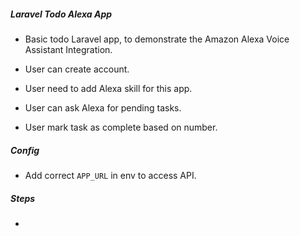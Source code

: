 ##### Laravel Todo Alexa App

- Basic todo Laravel app, to demonstrate the Amazon Alexa Voice Assistant Integration.

- User can create account.
- User need to add Alexa skill for this app.
- User can ask Alexa for pending tasks.
- User mark task as complete based on number.

##### Config
- Add correct `APP_URL` in env to access API.

##### Steps
- 